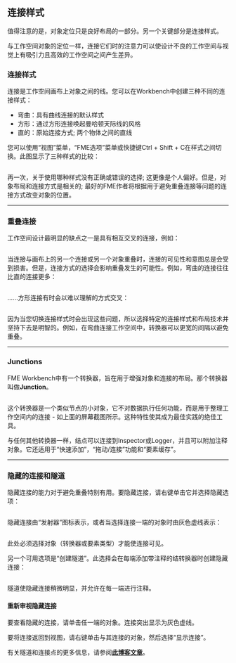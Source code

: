   <div id="readme" class="readme blob instapaper_body">
    <article class="markdown-body entry-content" itemprop="text"><h2><a id="user-content-connection-style" class="anchor" aria-hidden="true" href="https://github.com/safesoftware/FMETraining/blob/Desktop-Basic-2018/DesktopBasic5BestPractice/5.09.ConnectionStyles.md#connection-style"></a><font style="vertical-align: inherit;"><font style="vertical-align: inherit;">连接样式</font></font></h2>
<p><font style="vertical-align: inherit;"><font style="vertical-align: inherit;">值得注意的是，对象定位只是良好布局的一部分。</font><font style="vertical-align: inherit;">另一个关键部分是连接样式。</font></font></p>
<p><font style="vertical-align: inherit;"><font style="vertical-align: inherit;">与工作空间对象的定位一样，连接它们时的注意力可以使设计不良的工作空间与视觉上有吸引力且高效的工作空间之间产生差异。</font></font></p>
<h3><a id="user-content-connection-styles" class="anchor" aria-hidden="true" href="https://github.com/safesoftware/FMETraining/blob/Desktop-Basic-2018/DesktopBasic5BestPractice/5.09.ConnectionStyles.md#connection-styles"></a><font style="vertical-align: inherit;"><font style="vertical-align: inherit;">连接样式</font></font></h3>
<p><font style="vertical-align: inherit;"><font style="vertical-align: inherit;">连接是工作空间画布上对象之间的线。</font><font style="vertical-align: inherit;">您可以在Workbench中创建三种不同的连接样式：</font></font></p>
<ul>
<li><font style="vertical-align: inherit;"><font style="vertical-align: inherit;">弯曲：具有曲线连接的默认样式</font></font></li>
<li><font style="vertical-align: inherit;"><font style="vertical-align: inherit;">方形：通过方形连接唤起曼哈顿天际线的风格</font></font></li>
<li><font style="vertical-align: inherit;"><font style="vertical-align: inherit;">直的：原始连接方式; </font><font style="vertical-align: inherit;">两个物体之间的直线</font></font></li>
</ul>
<p><font style="vertical-align: inherit;"><font style="vertical-align: inherit;">您可以使用“视图”菜单，“FME选项”菜单或快捷键Ctrl + Shift + C在样式之间切换。</font><font style="vertical-align: inherit;">此图显示了三种样式的比较：</font></font></p>
<p><a target="_blank" rel="noopener noreferrer" href="https://github.com/safesoftware/FMETraining/blob/Desktop-Basic-2018/DesktopBasic5BestPractice/Images/Img5.027.ConnectionStyleComparison.png"><img src="./Images/Img5.027.ConnectionStyleComparison.png" alt="" style="max-width:100%;"></a></p>
<p><font style="vertical-align: inherit;"><font style="vertical-align: inherit;">再一次，关于使用哪种样式没有正确或错误的选择; </font><font style="vertical-align: inherit;">这更像是个人偏好。</font><font style="vertical-align: inherit;">但是，对象布局和连接方式是相关的; </font><font style="vertical-align: inherit;">最好的FME作者将根据用于避免重叠连接等问题的连接方式改变对象的位置。</font></font></p>
<hr>
<h3><a id="user-content-overlapping-connections" class="anchor" aria-hidden="true" href="https://github.com/safesoftware/FMETraining/blob/Desktop-Basic-2018/DesktopBasic5BestPractice/5.09.ConnectionStyles.md#overlapping-connections"></a><font style="vertical-align: inherit;"><font style="vertical-align: inherit;">重叠连接</font></font></h3>
<p><font style="vertical-align: inherit;"><font style="vertical-align: inherit;">工作空间设计最明显的缺点之一是具有相互交叉的连接，例如：</font></font></p>
<p><a target="_blank" rel="noopener noreferrer" href="https://github.com/safesoftware/FMETraining/blob/Desktop-Basic-2018/DesktopBasic5BestPractice/Images/Img5.028.OverlappingConnections.png"><img src="./Images/Img5.028.OverlappingConnections.png" alt="" style="max-width:100%;"></a></p>
<p><font style="vertical-align: inherit;"><font style="vertical-align: inherit;">当连接与画布上的另一个连接或另一个对象重叠时，连接的可见性和意图总是会受到损害。</font><font style="vertical-align: inherit;">但是，连接方式的选择会影响重叠发生的可能性。</font><font style="vertical-align: inherit;">例如，弯曲的连接往往比直的连接更多：</font></font></p>
<p><a target="_blank" rel="noopener noreferrer" href="https://github.com/safesoftware/FMETraining/blob/Desktop-Basic-2018/DesktopBasic5BestPractice/Images/Img5.029.CrossingCurveConnections.png"><img src="./Images/Img5.029.CrossingCurveConnections.png" alt="" style="max-width:100%;"></a></p>
<p><font style="vertical-align: inherit;"><font style="vertical-align: inherit;">......方形连接有时会以难以理解的方式交叉：</font></font></p>
<p><a target="_blank" rel="noopener noreferrer" href="https://github.com/safesoftware/FMETraining/blob/Desktop-Basic-2018/DesktopBasic5BestPractice/Images/Img5.030.ManhattanCrossing.png"><img src="./Images/Img5.030.ManhattanCrossing.png" alt="" style="max-width:100%;"></a></p>
<p><font style="vertical-align: inherit;"><font style="vertical-align: inherit;">因为当您切换连接样式时会出现这些问题，所以选择特定的连接样式和布局技术并坚持下去是明智的。</font><font style="vertical-align: inherit;">例如，在弯曲连接工作空间中，转换器可以更宽的间隔以避免重叠。</font></font></p>
<hr>
<h3><a id="user-content-junctions" class="anchor" aria-hidden="true" href="https://github.com/safesoftware/FMETraining/blob/Desktop-Basic-2018/DesktopBasic5BestPractice/5.09.ConnectionStyles.md#junctions"></a><font style="vertical-align: inherit;"><font style="vertical-align: inherit;">Junctions</font></font></h3>
<p><font style="vertical-align: inherit;"><font style="vertical-align: inherit;">FME Workbench中有一个转换器，旨在用于增强对象和连接的布局。</font><font style="vertical-align: inherit;">那个转换器叫做</font></font><strong><font style="vertical-align: inherit;"><font style="vertical-align: inherit;">Junction</font></font></strong><font style="vertical-align: inherit;"><font style="vertical-align: inherit;">。</font></font></p>
<p><a target="_blank" rel="noopener noreferrer" href="https://github.com/safesoftware/FMETraining/blob/Desktop-Basic-2018/DesktopBasic5BestPractice/Images/Img5.031.JunctionTransformers.png"><img src="./Images/Img5.031.JunctionTransformers.png" alt="" style="max-width:100%;"></a></p>
<p><font style="vertical-align: inherit;"><font style="vertical-align: inherit;">这个转换器是一个类似节点的小对象，它不对数据执行任何功能，而是用于整理工作空间内的连接 - 如上面的屏幕截图所示。</font><font style="vertical-align: inherit;">这种特性使其成为最佳实践的绝佳工具。</font></font></p>
<p><font style="vertical-align: inherit;"><font style="vertical-align: inherit;">与任何其他转换器一样，结点可以连接到Inspector或Logger，并且可以附加注释对象。</font><font style="vertical-align: inherit;">它还适用于“快速添加”，“拖动/连接”功能和“要素缓存”。</font></font></p>
<hr>
<h3><a id="user-content-hidden-connections-and-tunnels" class="anchor" aria-hidden="true" href="https://github.com/safesoftware/FMETraining/blob/Desktop-Basic-2018/DesktopBasic5BestPractice/5.09.ConnectionStyles.md#hidden-connections-and-tunnels"></a><font style="vertical-align: inherit;"><font style="vertical-align: inherit;">隐藏的连接和隧道</font></font></h3>
<p><font style="vertical-align: inherit;"><font style="vertical-align: inherit;">隐藏连接的能力对于避免重叠特别有用。</font><font style="vertical-align: inherit;">要隐藏连接，请右键单击它并选择隐藏选项：</font></font></p>
<p><a target="_blank" rel="noopener noreferrer" href="https://github.com/safesoftware/FMETraining/blob/Desktop-Basic-2018/DesktopBasic5BestPractice/Images/Img5.032.HideConnection.png"><img src="./Images/Img5.032.HideConnection.png" alt="" style="max-width:100%;"></a></p>
<p><font style="vertical-align: inherit;"><font style="vertical-align: inherit;">隐藏连接由“发射器”图标表示，或者当选择连接一端的对象时由灰色虚线表示：</font></font></p>
<p><a target="_blank" rel="noopener noreferrer" href="https://github.com/safesoftware/FMETraining/blob/Desktop-Basic-2018/DesktopBasic5BestPractice/Images/Img5.033.HiddenConnections.png"><img src="./Images/Img5.033.HiddenConnections.png" alt="" style="max-width:100%;"></a></p>
<p><font style="vertical-align: inherit;"><font style="vertical-align: inherit;">此处必须选择对象（转换器或要素类型）才能使连接可见。</font></font></p>
<p><font style="vertical-align: inherit;"><font style="vertical-align: inherit;">另一个可用选项是“创建隧道”。</font><font style="vertical-align: inherit;">此选择会在每端添加带注释的结转换器时创建隐藏连接：</font></font></p>
<p><a target="_blank" rel="noopener noreferrer" href="https://github.com/safesoftware/FMETraining/blob/Desktop-Basic-2018/DesktopBasic5BestPractice/Images/Img5.034.TunnelConnection.png"><img src="./Images/Img5.034.TunnelConnection.png" alt="" style="max-width:100%;"></a></p>
<p><font style="vertical-align: inherit;"><font style="vertical-align: inherit;">隧道使隐藏连接稍微明显，并允许在每一端进行注释。</font></font></p>
<h4><a id="user-content-revisualizing-hidden-connections" class="anchor" aria-hidden="true" href="https://github.com/safesoftware/FMETraining/blob/Desktop-Basic-2018/DesktopBasic5BestPractice/5.09.ConnectionStyles.md#revisualizing-hidden-connections"></a><font style="vertical-align: inherit;"><font style="vertical-align: inherit;">重新审视隐藏连接</font></font></h4>
<p><font style="vertical-align: inherit;"><font style="vertical-align: inherit;">要查看隐藏的连接，请单击任一端的对象。</font><font style="vertical-align: inherit;">连接突出显示为灰色虚线。</font></font></p>
<p><font style="vertical-align: inherit;"><font style="vertical-align: inherit;">要将连接返回到视图，请右键单击与其连接的对象，然后选择“显示连接”。</font></font></p>
<p><font style="vertical-align: inherit;"><font style="vertical-align: inherit;">有关隧道和连接点的更多信息，请参阅</font></font><strong><a href="http://blog.safe.com/2016/05/fmeevangelist150/" rel="nofollow"><font style="vertical-align: inherit;"><font style="vertical-align: inherit;">此博客文章</font></font></a></strong><font style="vertical-align: inherit;"><font style="vertical-align: inherit;">。</font></font></p>
</article>
  </div>
